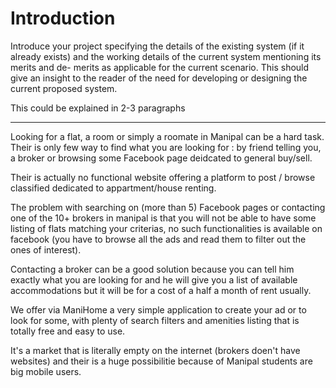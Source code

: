 # Introduction

Introduce your project specifying the details of the existing system (if it already
exists) and the working details of the current system mentioning its merits and de-
merits as applicable for the current scenario.   This should give an insight to the
reader of the need for developing or designing the current proposed system.

This could be explained in 2-3 paragraphs

---

Looking for a flat, a room or simply a roomate in Manipal can be a hard task.
Their is only few way to find what you are looking for : by friend telling you, a broker
or browsing some Facebook page deidcated to general buy/sell.

Their is actually no functional website offering a platform to post / browse classified
dedicated to appartment/house renting.

The problem with searching on (more than 5) Facebook pages or contacting one of the 10+ brokers in manipal
is that you will not be able to have some listing of flats matching your criterias,
no such functionalities is available on facebook (you have to browse all the ads and read them to filter out the ones
of interest).

Contacting a broker can be a good solution because you can tell him exactly what you 
are looking for and he will give you a list of available accommodations but it will be
for a cost of a half a month of rent usually.

We offer via ManiHome a very simple application to create your ad or to look for some,
with plenty of search filters and amenities listing that is totally free and easy to use.

It's a market that is literally empty on the internet (brokers doen't have websites)
and their is a huge possibilitie because of Manipal students are big mobile users.
